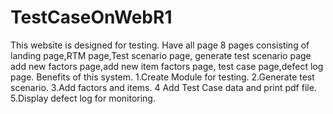 # TestCaseOnWebR1
This website is designed for testing.
Have all page 8 pages consisting of  landing page,RTM page,Test scenario page,
generate test scenario page add new factors page,add new item factors page,
test case page,defect log page. Benefits of this system.
1.Create Module for testing.
2.Generate test scenario.
3.Add factors and items.
4 Add Test Case data and print pdf file.
5.Display defect log for monitoring.
